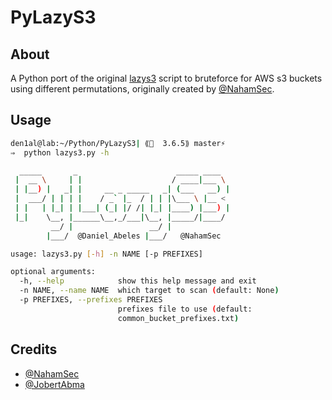 # PyLazyS3

## About
A Python port of the original [lazys3](https://github.com/nahamsec/lazyrecon) script to bruteforce for AWS s3 buckets using different permutations, originally created by [@NahamSec](https://github.com/nahamsec).

## Usage
```bash
den1al@lab:~/Python/PyLazyS3| ⟪🐍  3.6.5⟫ master⚡
⇒  python lazys3.py -h

  _____       _                      _____ ____
 |  __ \     | |                    / ____|___ \
 | |__) |   _| |     __ _ _____   _| (___   __) |
 |  ___/ | | | |    / _` |_  / | | |\___ \ |__ <
 | |   | |_| | |___| (_| |/ /| |_| |____) |___) |
 |_|    \__, |______\__,_/___|\__, |_____/|____/
         __/ |                 __/ |
        |___/  @Daniel_Abeles |___/   @NahamSec

usage: lazys3.py [-h] -n NAME [-p PREFIXES]

optional arguments:
  -h, --help            show this help message and exit
  -n NAME, --name NAME  which target to scan (default: None)
  -p PREFIXES, --prefixes PREFIXES
                        prefixes file to use (default:
                        common_bucket_prefixes.txt)
```

## Credits
* [@NahamSec](http://twitter.com/nahamsec)
* [@JobertAbma](http://twitter.com/JobertAbma)



